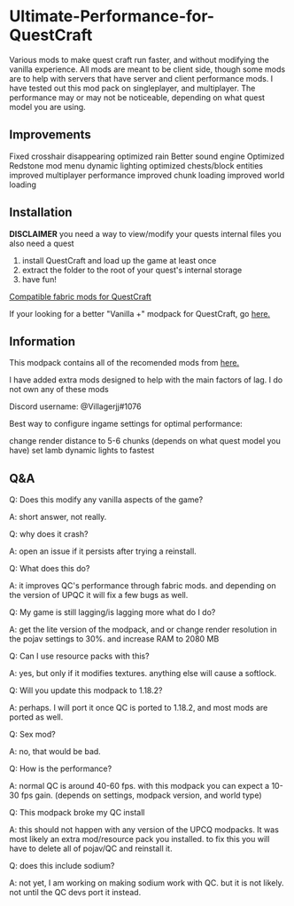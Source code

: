 # Ultimate-Performance-for-QuestCraft
Various mods to make quest craft run faster, and without modifying the vanilla experience. All mods are meant to be client side, though some mods are to help with servers that have server and client performance mods. I have tested out this mod pack on singleplayer, and multiplayer. The performance may or may not be noticeable, depending on what quest model you are using.

## Improvements
Fixed crosshair disappearing
optimized rain 
Better sound engine 
Optimized Redstone 
mod menu
dynamic lighting 
optimized chests/block entities 
improved multiplayer performance
improved chunk loading
improved world loading

## Installation

__DISCLAIMER__ you need a way to view/modify your quests internal files you also need a quest

1. install QuestCraft and load up the game at least once
2. extract the folder to the root of your quest's internal storage 
3. have fun! 

[Compatible fabric mods for QuestCraft](https://docs.google.com/spreadsheets/d/1asSBM30P3bXXjfQrpcjZodNJGVZuTiVrFGoooB8TwTw/edit#gid=0)

If your looking for a better "Vanilla +" modpack for QuestCraft, go [here.](https://github.com/Mage-Enderman/Mage-QuestCraft-Mods)

## Information 
This modpack contains all of the recomended mods from [here.](https://github.com/QuestCraftPlusPlus/QuestCraft#Recommended-mods) 

I have added extra mods designed to help with the main factors of lag. I do not own any of these mods

Discord username: @Villagerjj#1076

Best way to configure ingame settings for optimal performance:

change render distance to 5-6 chunks (depends on what quest model you have) set lamb dynamic lights to fastest

## Q&A

Q: Does this modify any vanilla aspects of the game? 

A: short answer, not really.

Q: why does it crash? 

A: open an issue if it persists after trying a reinstall.

Q: What does this do? 

A: it improves QC's performance through fabric mods. and depending on the version of UPQC it will fix a few bugs as well.

Q: My game is still lagging/is lagging more what do I do? 

A: get the lite version of the modpack, and or change render resolution in the pojav settings to 30%. and increase RAM to 2080 MB

Q: Can I use resource packs with this? 

A: yes, but only if it modifies textures. anything else will cause a softlock.

Q: Will you update this modpack to 1.18.2? 

A: perhaps. I will port it once QC is ported to 1.18.2, and most mods are ported as well.

Q: Sex mod? 

A: no, that would be bad.

Q: How is the performance? 

A: normal QC is around 40-60 fps. with this modpack you can expect a 10-30 fps gain. (depends on settings, modpack version, and world type)

Q: This modpack broke my QC install 

A: this should not happen with any version of the UPCQ modpacks. It was most likely an extra mod/resource pack you installed. to fix this you will have to delete all of pojav/QC and reinstall it.

Q: does this include sodium? 

A: not yet, I am working on making sodium work with QC. but it is not likely. not until the QC devs port it instead.
